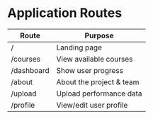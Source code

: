 # Application Routes

| Route           | Purpose                  |
|-----------------|--------------------------|
| /               | Landing page             |
| /courses        | View available courses   |
| /dashboard      | Show user progress       |
| /about          | About the project & team |
| /upload         | Upload performance data  |
| /profile        | View/edit user profile   |
